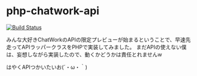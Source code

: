 php-chatwork-api
================

[![Build Status](https://travis-ci.org/polidog/php-chatwork-api.png?branch=develop)](https://travis-ci.org/polidog/php-chatwork-api)

みんな大好きChatWorkのAPIの限定プレビューが始まるということで、早速先走ってAPIラッパークラスをPHPで実装してみました。
まだAPIの使えない僕は、妄想しながら実装したので、動くかどうかは責任とれませんw

はやくAPIつかいたいお(´・ω・｀)